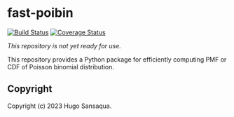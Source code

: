 # fast-poibin

[![Build Status](https://github.com/privet-kitty/fast-poibin/workflows/CI/badge.svg)](https://github.com/privet-kitty/fast-poibin/actions)
[![Coverage Status](https://coveralls.io/repos/github/privet-kitty/fast-poibin/badge.svg?branch=main)](https://coveralls.io/github/privet-kitty/fast-poibin?branch=main)

_This repository is not yet ready for use._

This repository provides a Python package for efficiently computing PMF or CDF of Poisson binomial distribution.



## Copyright

Copyright (c) 2023 Hugo Sansaqua.
